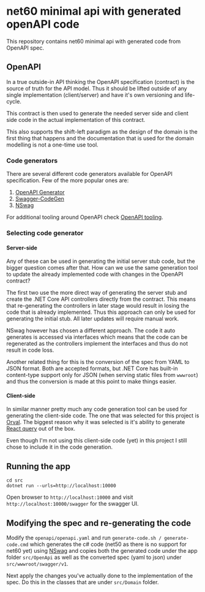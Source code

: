 # net60 minimal api with generated openAPI code

This repository contains net60 minimal api with generated code from OpenAPI spec.

## OpenAPI

In a true outside-in API thinking the OpenAPI specification (contract) is the source of truth for the API model. Thus it should be lifted outside of any single implementation (client/server) and have it's own versioning and life-cycle.

This contract is then used to generate the needed server side and client side code in the actual implementation of this contract.

This also supports the shift-left paradigm as the design of the domain is the first thing that happens and the documentation that is used for the domain modelling is not a one-time use tool.

### Code generators

There are several different code generators available for OpenAPI specification. Few of the more popular ones are:

1. [OpenAPI Generator](https://github.com/OpenAPITools/openapi-generator)
2. [Swagger-CodeGen](https://github.com/swagger-api/swagger-codegen)
3. [NSwag](https://github.com/RicoSuter/NSwag)

For additional tooling around OpenAPI check [OpenAPI tooling](https://openapi.tools/).

### Selecting code generator

#### Server-side

Any of these can be used in generating the initial server stub code, but the bigger question comes after that. How can we use the same generation tool to update the already implemented code with changes in the OpenAPI contract?

The first two use the more direct way of generating the server stub and create the .NET Core API controllers directly from the contract. This means that re-generating the controllers in later stage would result in losing the code that is already implemented. Thus this approach can only be used for generating the initial stub. All later updates will require manual work.

NSwag however has chosen a different approach. The code it auto generates is accessed via interfaces which means that the code can be regenerated as the controllers implement the interfaces and thus do not result in code loss.

Another related thing for this is the conversion of the spec from YAML to JSON format. Both are accepted formats, but .NET Core has built-in content-type support only for JSON (when serving static files from `wwwroot`) and thus the conversion is made at this point to make things easier.

#### Client-side

In similar manner pretty much any code generation tool can be used for generating the client-side code. The one that was selected for this project is [Orval](https://orval.dev/overview). The biggest reason why it was selected is it's ability to generate [React query](https://orval.dev/guides/react-query) out of the box.

Even though I'm not using this client-side code (yet) in this project I still chose to include it in the code generation.

## Running the app

```shell
cd src
dotnet run --urls=http://localhost:10000
```

Open browser to `http://localhost:10000` and visit `http://localhost:10000/swagger` for the swagger UI.

## Modifying the spec and re-generating the code

Modify the `openapi/openapi.yaml` and run `generate-code.sh / generate-code.cmd` which generates the c# code (net50 as there is no support for net60 yet) using [NSwag](https://github.com/RicoSuter/NSwag) and copies both the generated code under the app folder `src/OpenApi` as well as the converted spec (yaml to json) under `src/wwwroot/swagger/v1`.

Next apply the changes you've actually done to the implementation of the spec. Do this in the classes that are under `src/Domain` folder.